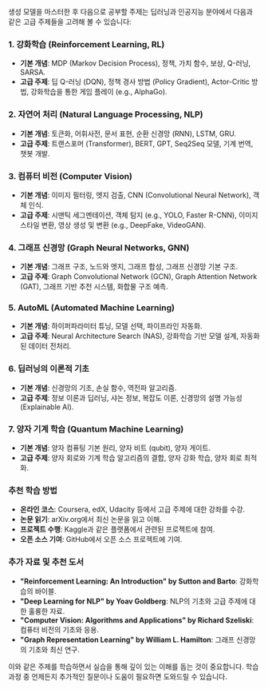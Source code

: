 생성 모델을 마스터한 후 다음으로 공부할 주제는 딥러닝과 인공지능 분야에서 다음과 같은 고급 주제들을 고려해 볼 수 있습니다:

### 1. 강화학습 (Reinforcement Learning, RL)
- **기본 개념**: MDP (Markov Decision Process), 정책, 가치 함수, 보상, Q-러닝, SARSA.
- **고급 주제**: 딥 Q-러닝 (DQN), 정책 경사 방법 (Policy Gradient), Actor-Critic 방법, 강화학습을 통한 게임 플레이 (e.g., AlphaGo).

### 2. 자연어 처리 (Natural Language Processing, NLP)
- **기본 개념**: 토큰화, 어휘사전, 문서 표현, 순환 신경망 (RNN), LSTM, GRU.
- **고급 주제**: 트랜스포머 (Transformer), BERT, GPT, Seq2Seq 모델, 기계 번역, 챗봇 개발.

### 3. 컴퓨터 비전 (Computer Vision)
- **기본 개념**: 이미지 필터링, 엣지 검출, CNN (Convolutional Neural Network), 객체 인식.
- **고급 주제**: 시맨틱 세그멘테이션, 객체 탐지 (e.g., YOLO, Faster R-CNN), 이미지 스타일 변환, 영상 생성 및 변환 (e.g., DeepFake, VideoGAN).

### 4. 그래프 신경망 (Graph Neural Networks, GNN)
- **기본 개념**: 그래프 구조, 노드와 엣지, 그래프 합성, 그래프 신경망 기본 구조.
- **고급 주제**: Graph Convolutional Network (GCN), Graph Attention Network (GAT), 그래프 기반 추천 시스템, 화합물 구조 예측.

### 5. AutoML (Automated Machine Learning)
- **기본 개념**: 하이퍼파라미터 튜닝, 모델 선택, 파이프라인 자동화.
- **고급 주제**: Neural Architecture Search (NAS), 강화학습 기반 모델 설계, 자동화된 데이터 전처리.

### 6. 딥러닝의 이론적 기초
- **기본 개념**: 신경망의 기초, 손실 함수, 역전파 알고리즘.
- **고급 주제**: 정보 이론과 딥러닝, 샤논 정보, 복잡도 이론, 신경망의 설명 가능성 (Explainable AI).

### 7. 양자 기계 학습 (Quantum Machine Learning)
- **기본 개념**: 양자 컴퓨팅 기본 원리, 양자 비트 (qubit), 양자 게이트.
- **고급 주제**: 양자 회로와 기계 학습 알고리즘의 결합, 양자 강화 학습, 양자 회로 최적화.

### 추천 학습 방법
- **온라인 코스**: Coursera, edX, Udacity 등에서 고급 주제에 대한 강좌를 수강.
- **논문 읽기**: arXiv.org에서 최신 논문을 읽고 이해.
- **프로젝트 수행**: Kaggle과 같은 플랫폼에서 관련된 프로젝트에 참여.
- **오픈 소스 기여**: GitHub에서 오픈 소스 프로젝트에 기여.

### 추가 자료 및 추천 도서
- **"Reinforcement Learning: An Introduction" by Sutton and Barto**: 강화학습의 바이블.
- **"Deep Learning for NLP" by Yoav Goldberg**: NLP의 기초와 고급 주제에 대한 훌륭한 자료.
- **"Computer Vision: Algorithms and Applications" by Richard Szeliski**: 컴퓨터 비전의 기초와 응용.
- **"Graph Representation Learning" by William L. Hamilton**: 그래프 신경망의 기초와 최신 연구.

이와 같은 주제를 학습하면서 실습을 통해 깊이 있는 이해를 돕는 것이 중요합니다. 학습 과정 중 언제든지 추가적인 질문이나 도움이 필요하면 도와드릴 수 있습니다.